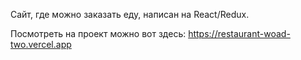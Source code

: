 Сайт, где можно заказать еду, написан на React/Redux.

Посмотреть на проект можно вот здесь: 
https://restaurant-woad-two.vercel.app
